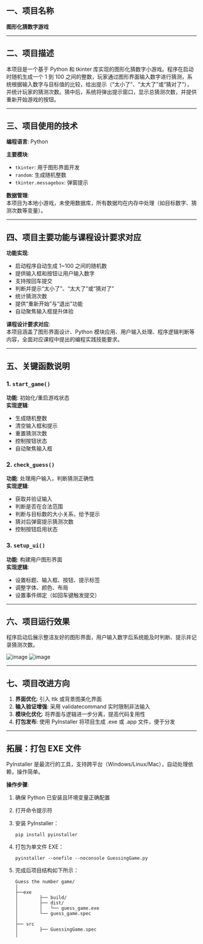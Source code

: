 ## 一、项目名称  
**图形化猜数字游戏**

---

## 二、项目描述  
本项目是一个基于 Python 和 tkinter 库实现的图形化猜数字小游戏。程序在启动时随机生成一个 1 到 100 之间的整数，玩家通过图形界面输入数字进行猜测，系统根据输入数字与目标值的比较，给出提示（“太小了”、“太大了”或“猜对了”），并统计玩家的猜测次数。猜中后，系统将弹出提示窗口，显示总猜测次数，并提供重新开始游戏的按钮。

---

## 三、项目使用的技术  
**编程语言**: Python  

**主要模块**:  
- `tkinter`: 用于图形界面开发  
- `random`: 生成随机整数  
- `tkinter.messagebox`: 弹窗提示  

**数据管理**:  
本项目为本地小游戏，未使用数据库，所有数据均在内存中处理（如目标数字、猜测次数等变量）。

---

## 四、项目主要功能与课程设计要求对应  
**功能实现**:  
- 启动程序自动生成 1~100 之间的随机数  
- 提供输入框和按钮让用户输入数字  
- 支持按回车提交  
- 判断并提示“太小了”、“太大了”或“猜对了”  
- 统计猜测次数  
- 提供“重新开始”与“退出”功能  
- 自动聚焦输入框提升体验  

**课程设计要求对应**:  
本项目涵盖了图形界面设计、Python 模块应用、用户输入处理、程序逻辑判断等内容，全面对应课程中提出的编程实践技能要求。

---

## 五、关键函数说明  

### 1. `start_game()`  
**功能**: 初始化/重启游戏状态  
**实现逻辑**:  
- 生成随机整数  
- 清空输入框和提示  
- 重置猜测次数  
- 控制按钮状态  
- 自动聚焦输入框  

### 2. `check_guess()`  
**功能**: 处理用户输入，判断猜测正确性  
**实现逻辑**:  
- 获取并验证输入  
- 判断是否在合法范围  
- 判断与目标数的大小关系，给予提示  
- 猜对后弹窗提示猜测次数  
- 控制按钮启用状态  

### 3. `setup_ui()`  
**功能**: 构建用户图形界面  
**实现逻辑**:  
- 设置标题、输入框、按钮、提示标签  
- 调整字体、颜色、布局  
- 设置事件绑定（如回车键触发提交）

---

## 六、项目运行效果  
程序启动后展示整洁友好的图形界面，用户输入数字后系统能及时判断、提示并记录猜测次数。

![image](https://github.com/user-attachments/assets/db0d5c1e-6411-42b2-ab1f-2303cc6b8198) ![image](https://github.com/user-attachments/assets/db19ae59-0b7b-46a2-9275-4b02674ccf4a)

---

## 七、项目改进方向  
1. **界面优化**: 引入 ttk 或背景图美化界面  
2. **输入验证增强**: 采用 validatecommand 实时限制非法输入  
3. **模块化优化**: 将界面与逻辑进一步分离，提高代码复用性  
4. **打包发布**: 使用 PyInstaller 将项目生成 .exe 或 .app 文件，便于分发  

---

## 拓展：打包 EXE 文件  
PyInstaller 是最流行的工具，支持跨平台（Windows/Linux/Mac），自动处理依赖，操作简单。  

**操作步骤**:  
1. 确保 Python 已安装且环境变量正确配置  

2. 打开命令提示符  

3. 安装 PyInstaller：

   ```
   pip install pyinstaller
   ```

4. 打包为单文件 EXE：

   ```
   pyinstaller --onefile --noconsole GuessingGame.py
   ```

5. 完成后项目结构如下所示：

   ```
   Guess the number game/
   │
   ├──exe
   │		├── build/
   │		├── dist/
   │		│   └── guess_game.exe 
   │		└── guess_game.spec
   │
   ├── src
   │		├── GuessingGame.spec
   │
   ```
